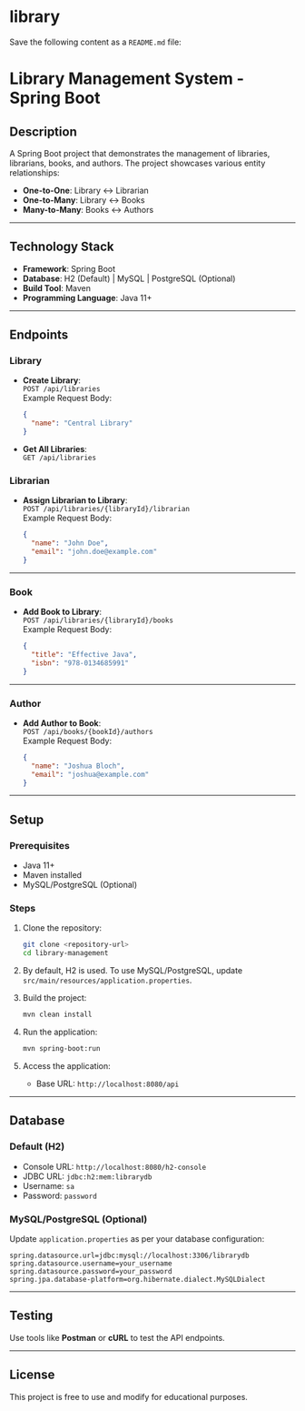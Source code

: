# library
Save the following content as a `README.md` file:


# Library Management System - Spring Boot

## Description
A Spring Boot project that demonstrates the management of libraries, librarians, books, and authors. The project showcases various entity relationships:
- **One-to-One**: Library ↔ Librarian
- **One-to-Many**: Library ↔ Books
- **Many-to-Many**: Books ↔ Authors

---

## Technology Stack
- **Framework**: Spring Boot
- **Database**: H2 (Default) | MySQL | PostgreSQL (Optional)
- **Build Tool**: Maven
- **Programming Language**: Java 11+

---

## Endpoints

### Library
- **Create Library**:  
  `POST /api/libraries`  
  Example Request Body:
  ```json
  {
    "name": "Central Library"
  }
  ```

- **Get All Libraries**:  
  `GET /api/libraries`



### Librarian
- **Assign Librarian to Library**:  
  `POST /api/libraries/{libraryId}/librarian`  
  Example Request Body:
  ```json
  {
    "name": "John Doe",
    "email": "john.doe@example.com"
  }
  ```

---

### Book
- **Add Book to Library**:  
  `POST /api/libraries/{libraryId}/books`  
  Example Request Body:
  ```json
  {
    "title": "Effective Java",
    "isbn": "978-0134685991"
  }
  ```

---

### Author
- **Add Author to Book**:  
  `POST /api/books/{bookId}/authors`  
  Example Request Body:
  ```json
  {
    "name": "Joshua Bloch",
    "email": "joshua@example.com"
  }
  ```

---

## Setup

### Prerequisites
- Java 11+
- Maven installed
- MySQL/PostgreSQL (Optional)

### Steps
1. Clone the repository:
   ```bash
   git clone <repository-url>
   cd library-management
   ```

2. By default, H2 is used. To use MySQL/PostgreSQL, update `src/main/resources/application.properties`.

3. Build the project:
   ```bash
   mvn clean install
   ```

4. Run the application:
   ```bash
   mvn spring-boot:run
   ```

5. Access the application:
    - Base URL: `http://localhost:8080/api`

---

## Database

### Default (H2)
- Console URL: `http://localhost:8080/h2-console`
- JDBC URL: `jdbc:h2:mem:librarydb`
- Username: `sa`
- Password: `password`

### MySQL/PostgreSQL (Optional)
Update `application.properties` as per your database configuration:
```properties
spring.datasource.url=jdbc:mysql://localhost:3306/librarydb
spring.datasource.username=your_username
spring.datasource.password=your_password
spring.jpa.database-platform=org.hibernate.dialect.MySQLDialect
```

---

## Testing
Use tools like **Postman** or **cURL** to test the API endpoints.

---

## License
This project is free to use and modify for educational purposes.
```
